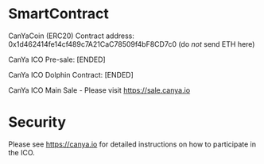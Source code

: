 # SmartContract

CanYaCoin (ERC20) Contract address:   0x1d462414fe14cf489c7A21CaC78509f4bF8CD7c0   (do *not* send ETH here)

CanYa ICO Pre-sale:  [ENDED]

CanYa ICO Dolphin Contract:  [ENDED]

CanYa ICO Main Sale - Please visit https://sale.canya.io 


# Security

Please see https://canya.io for detailed instructions on how to participate in the ICO.
